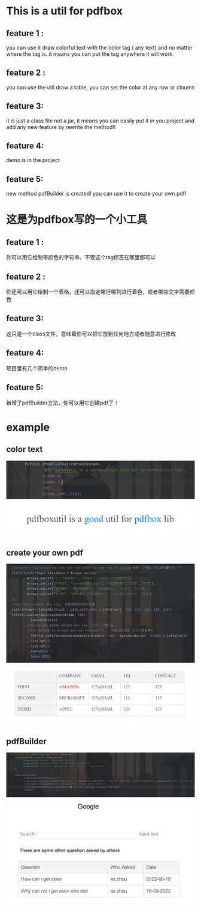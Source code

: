 # This is a util for pdfbox

## feature 1 : 
you can use it draw colorful text with the color tag (<cr> any text</cr>) and no matter where the tag is. it means you can put the tag anywhere it will work.

## feature 2 :
you can use the util draw a table, you can set the color at any row or cloumn

## feature 3:
it is just a class file not a jar, it means you can easily put it in you project and add any new feature by rewrite the method!!

## feature 4:
demo is in the project

## feature 5:
new method pdfBuilder is created! you can use it to create your own pdf!



# 这是为pdfbox写的一个小工具

## feature 1 :
你可以用它绘制带颜色的字符串，不管这个tag标签在哪里都可以

## feature 2 :
你还可以用它绘制一个表格，还可以指定哪行哪列进行着色，或者哪些文字需要颜色

## feature 3:
这只是一个class文件，意味着你可以把它放到任何地方或者随意进行修改

## feature 4:
项目里有几个简单的demo

## feature 5:
新增了pdfBuilder方法，你可以用它创建pdf了！

# example
## color text
![img/colortext-code.png](img/colortext-code.png)
![img/colortext.png](img/colortext.png)

## create your own pdf
![img/table-code.png](img/table-code.png)
![img/table.png](img/table.png)

## pdfBuilder
![img/pdfBuilder-code.png](img/pdfBuilder-code.png)
![img/pdfBuilder.png](img/pdfBuilder.png)





